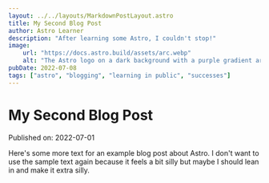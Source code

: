 ```yaml
---
layout: ../../layouts/MarkdownPostLayout.astro
title: My Second Blog Post
author: Astro Learner
description: "After learning some Astro, I couldn't stop!"
image:
    url: "https://docs.astro.build/assets/arc.webp"
    alt: "The Astro logo on a dark background with a purple gradient arc."
pubDate: 2022-07-08
tags: ["astro", "blogging", "learning in public", "successes"]
---
```

# My Second Blog Post

Published on: 2022-07-01

Here's some more text for an example blog post about Astro. I don't want to use the sample text again because it feels a bit silly but maybe I should lean in and make it extra silly. 
